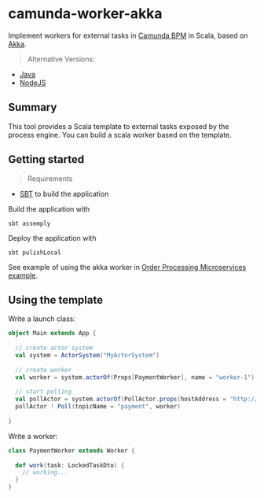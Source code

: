 # camunda-worker-akka

Implement workers for external tasks in [Camunda BPM](http://camunda.org) in Scala, based on [Akka](http://akka.io).

> Alternative Versions: 
* [Java](https://github.com/nikku/camunda-worker-java)
* [NodeJS](https://github.com/nikku/camunda-worker-node)

## Summary

This tool provides a Scala template to external tasks exposed by the process engine.
You can build a scala worker based on the template.

## Getting started

> Requirements
* [SBT](http://www.scala-sbt.org) to build the application 

Build the application with
```
sbt assemply
```

Deploy the application with
```
sbt pulishLocal
```

See example of using the akka worker in [Order Processing Microservices example](https://github.com/meyerdan/order-processing-microservices/tree/master/payment).

## Using the template

Write a launch class:
```scala
object Main extends App {
 
  // create actor system
  val system = ActorSystem("MyActorSystem")
  
  // create worker
  val worker = system.actorOf(Props[PaymentWorker], name = "worker-1")
  
  // start polling
  val pollActor = system.actorOf(PollActor.props(hostAddress = "http://localhost:8080/engine-rest", maxTasks = 5, waitTime= 100, lockTime = 600), name = "poller")
  pollActor ! Poll(topicName = "payment", worker)
  
}
```

Write a worker:
```scala
class PaymentWorker extends Worker {
  
  def work(task: LockedTaskDto) {
    // working...
  }
}
```
